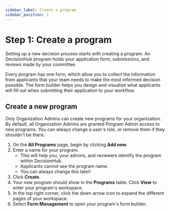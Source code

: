 ```yaml
---
sidebar_label: Create a program
sidebar_position: 1
---
```


# Step 1: Create a program

Setting up a new decision process starts with creating a program. An DecisionHub program holds your application form, submissions, and reviews made by your committee.

Every program has one form, which allow you to collect the information from applicants that your team needs to make the most informed decision possible. The form builder helps you design and visualize what applicants will fill out when submitting their application to your workflow.

## Create a new program

Only Organization Admins can create new programs for your organization. By default, all Organization Admins are granted Program Admin access to new programs. You can always change a user's role, or remove them if they shouldn't be there.

1. On the **All Programs** page, begin by clicking **Add new**.
2. Enter a name for your program.
   - This will help you, your admins, and reviewers identify the program within DecisionHub.
   - Applicants cannot see the program name.
   - You can always change this later!
3. Click **Create**.
4. Your new program should show in the **Programs** table. Click **View** to enter your program's workspace.
5. In the top right corner, click the down arrow icon to expand the different pages of your workspace.
6. Select **Form Management** to open your program's form builder.
